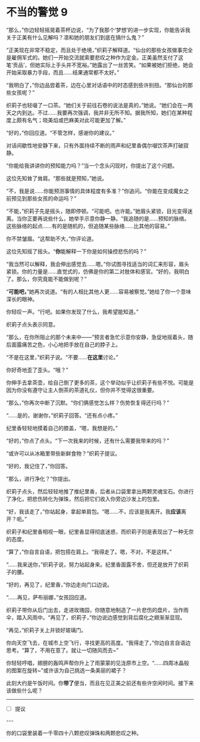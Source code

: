 # 不当的警觉 9

“那么，”你边轻轻摇晃着茶杯边说，“为了我那个‘梦想’的进一步实现，你能告诉我关于正美有什么见解吗？凛和她的朋友们到底在搞什么鬼？”

“正美现在非常不稳定，而且处于绝境，”织莉子解释道。“仙台的那些女孩做事完全是雇佣军式的。她们一开始交流就索要悲叹之种作为定金。正美虽然支付了这笔‘贡品’，但她实际上手头并不宽裕。”她露出了一丝苦笑。“如果被她们拒绝，她会开始采取暴力手段，而且……结果通常都不太好。”

“我明白了，”你边品尝着茶，边在心里对话语中的时态感到些许别扭。“那仙台的那些女孩呢？”

织莉子也轻啜了一口茶。“她们关于前往石卷的说法是真的，”她说。“她们会在一两天之内到达。不过……我要再次强调，我并非无所不知。据我所知，她们在某种程度上颇有名气；晓美焰或巴麻美对此可能更加了解。”

“好的，”你回应道。“不管怎样，感谢你的建议。”

对话间歇性地安静下来，只有外面持续不断的雨声和纪里香偶尔啜饮茶声打破寂静。

“你能给我讲讲你的预知能力吗？”当一个念头闪现时，你提出了这个问题。

这位先知耸了耸肩。“那些就是预知，”她说。

“不，我是说……你能预测事情的具体程度有多准？”你追问。“你能在变成魔女之前预见到那些女孩的命运吗？”

“不能，”织莉子先是摇头，随即停顿。“可能吧。也许能。”她眉头紧锁，目光变得迷离。当你正要再说些什么，她举手示意你静一静。“我追随的是……预知的脉络。这些脉络的起点……有的是随机的，但追随某些脉络……比其他的容易。”

你不禁皱眉。“这帮助不大，”你评论道。

这位先知摇了摇头。“**你**能解释一下你是如何操控悲伤的吗？”

“我当然可以解释，我会伸出感觉去……嗯。”你试图寻找适当的词汇来形容，眉头紧锁。你的力量是……直觉式的，仿佛是你的第二对肢体和感官。“好的，我明白了。那么，你究竟能不能做到呢？”

“**可能吧，**”她再次说道。“有的人相比其他人更……容易被察觉。”她给了你一个意味深长的眼神。

你轻叹一声。“行吧。如果你发现了什么，我希望能知道。”

织莉子点头表示同意。

“那么，在你所阻止的那个未来中——”预言者急忙示意你安静，急促地摇着头，随后面露痛苦之色，小心地把手放在自己的脖子上。

“不是在这里，”织莉子说。“不要……**在这里**讨论。”

你好奇地歪了歪头。“哦？”

你伸手去拿茶壶，给自己倒了更多的茶，这个举动似乎让织莉子有些不悦。可能是因为你没有遵守让主人倒茶的茶道礼仪，但你并不觉得这很重要。

“那么，”你再次中断了沉默。“你们俩感觉怎么样？伤势恢复得还行吗？”

“……是的，谢谢你，”织莉子回答。“还有点小疼。”

纪里香轻轻地摸着自己的膝盖，“嗯，我想是的。”

“好的，”你点了点头。“下一次我来的时候，还有什么需要我带来的吗？”

“或许可以从冰箱里带些新鲜食物？”织莉子提议。

“好的，我记住了，”你回答。

“那么，进行净化？”你提出。

织莉子点头，然后轻轻地推了推纪里香，后者从口袋里拿出两颗灵魂宝石。你进行了净化，把悲伤转化为弹珠，然后把它们收入你旁边沙发上的包里。

“好，我该走了，”你站起身，拿起单肩包。“嗯……不，应该是我离开。我**应该**离开？呃。”

织莉子和纪里香相视一眼，纪里香显得彻底迷惑，而织莉子则是表现出了一种无奈的态度。

“算了，”你自言自语，把包搭在肩上。“我得走了。嗯，不对，不是这样。”

“……我来送你，”织莉子说，努力站起身来。纪里香面露不舍，但还是放开了织莉子的腰。

“好的，再见了，纪里香，”你边走向门口边说。

“……再见，萨布丽娜，”女孩回应道。

织莉子带你从后门出去，走进玫瑰园，你随意地制造了一片悲伤的盘片，当作雨伞，踏入风雨中。“再见了，织莉子，”你边说边感觉到背后腐化之翅渐渐显现。

“再见，”织莉子关上并锁好玻璃门。

你向天空飞去，在城市上空飞行，寻找更高的高度。“我得走了，”你边自言自语边思考。“算了，不用在意了。就让一切随风而去~”

你轻轻哼唱，翅膀的轰鸣声帮你升上了雨蒙蒙的见泷原市上空。“……四周冰晶般的图案在旋转~”或许该为自己挑选一条美丽的裙子？

此刻大约是午饭时间。你**带了**便当，而且在见正美之前还有些许空闲时间。接下来该做些什么呢？

---

- [ ] 提议

---​

你的口袋里装着一千零四十八颗悲叹弹珠和两颗悲叹之种。
